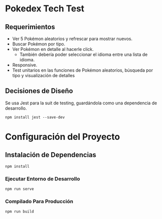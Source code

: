 # Pokedex Tech Test

## Requerimientos
- Ver 5 Pokémon aleatorios y refrescar para mostrar nuevos.
- Buscar Pokémon por tipo.
- Ver Pokémon en detalle al hacerle click.
  - También debería poder seleccionar el idioma entre una lista de idioma.
- Responsive.
- Test unitarios en las funciones de Pokémon aleatorios, búsqueda por tipo y visualización de detalles

## Decisiones de Diseño

Se usa Jest para la suit de testing, guardándola como una dependencia de desarrollo.

```
npm install jest --save-dev
```

# Configuración del Proyecto 

## Instalación de Dependencias
```
npm install
```

### Ejecutar Entorno de Desarrollo
```
npm run serve
```

### Compilado Para Producción
```
npm run build
```
